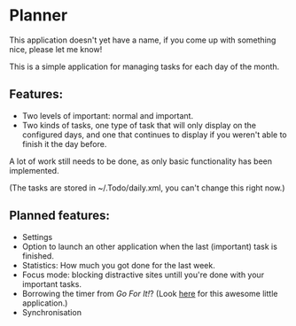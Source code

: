 # Planner
This application doesn't yet have a name, if you come up with something nice, please let me know!

This is a simple application for managing tasks for each day of the month.

## Features:
- Two levels of important: normal and important.
- Two kinds of tasks, one type of task that will only display on the configured days, and one that continues to display if you weren't able to finish it the day before.

A lot of work still needs to be done, as only basic functionality has been implemented.

(The tasks are stored in ~/.Todo/daily.xml, you can't change this right now.)

## Planned features:
- Settings
- Option to launch an other application when the last (important) task is finished.
- Statistics: How much you got done for the last week.
- Focus mode: blocking distractive sites untill you're done with your important tasks.
- Borrowing the timer from _Go For It!_? (Look [here](https://github.com/mank319/Go-For-It/) for this awesome little application.)
- Synchronisation
